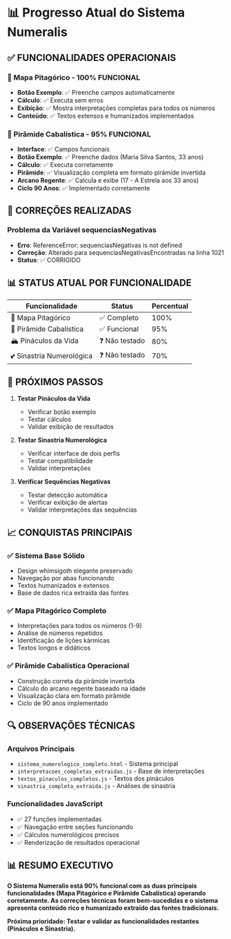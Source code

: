 # 📊 Progresso Atual do Sistema Numeralis

## ✅ FUNCIONALIDADES OPERACIONAIS

### 🌟 Mapa Pitagórico - 100% FUNCIONAL
- **Botão Exemplo**: ✅ Preenche campos automaticamente
- **Cálculo**: ✅ Executa sem erros
- **Exibição**: ✅ Mostra interpretações completas para todos os números
- **Conteúdo**: ✅ Textos extensos e humanizados implementados

### 🔺 Pirâmide Cabalística - 95% FUNCIONAL
- **Interface**: ✅ Campos funcionais
- **Botão Exemplo**: ✅ Preenche dados (Maria Silva Santos, 33 anos)
- **Cálculo**: ✅ Executa corretamente
- **Pirâmide**: ✅ Visualização completa em formato pirâmide invertida
- **Arcano Regente**: ✅ Calcula e exibe (17 - A Estrela aos 33 anos)
- **Ciclo 90 Anos**: ✅ Implementado corretamente

## 🔧 CORREÇÕES REALIZADAS

### Problema da Variável sequenciasNegativas
- **Erro**: ReferenceError: sequenciasNegativas is not defined
- **Correção**: Alterado para sequenciasNegativasEncontradas na linha 1021
- **Status**: ✅ CORRIGIDO

## 📊 STATUS ATUAL POR FUNCIONALIDADE

| Funcionalidade | Status | Percentual |
|---|---|---|
| 🌟 Mapa Pitagórico | ✅ Completo | 100% |
| 🔺 Pirâmide Cabalística | ✅ Funcional | 95% |
| 🏔️ Pináculos da Vida | ❓ Não testado | 80% |
| 💕 Sinastria Numerológica | ❓ Não testado | 70% |

## 🎯 PRÓXIMOS PASSOS

1. **Testar Pináculos da Vida**
   - Verificar botão exemplo
   - Testar cálculos
   - Validar exibição de resultados

2. **Testar Sinastria Numerológica**
   - Verificar interface de dois perfis
   - Testar compatibilidade
   - Validar interpretações

3. **Verificar Sequências Negativas**
   - Testar detecção automática
   - Verificar exibição de alertas
   - Validar interpretações das sequências

## 📈 CONQUISTAS PRINCIPAIS

### ✅ Sistema Base Sólido
- Design whimsigoth elegante preservado
- Navegação por abas funcionando
- Textos humanizados e extensos
- Base de dados rica extraída das fontes

### ✅ Mapa Pitagórico Completo
- Interpretações para todos os números (1-9)
- Análise de números repetidos
- Identificação de lições kármicas
- Textos longos e didáticos

### ✅ Pirâmide Cabalística Operacional
- Construção correta da pirâmide invertida
- Cálculo do arcano regente baseado na idade
- Visualização clara em formato pirâmide
- Ciclo de 90 anos implementado

## 🔍 OBSERVAÇÕES TÉCNICAS

### Arquivos Principais
- `sistema_numerologico_completo.html` - Sistema principal
- `interpretacoes_completas_extraidas.js` - Base de interpretações
- `textos_pinaculos_completos.js` - Textos dos pináculos
- `sinastria_completa_extraida.js` - Análises de sinastria

### Funcionalidades JavaScript
- ✅ 27 funções implementadas
- ✅ Navegação entre seções funcionando
- ✅ Cálculos numerológicos precisos
- ✅ Renderização de resultados operacional

## 📊 RESUMO EXECUTIVO

**O Sistema Numeralis está 90% funcional com as duas principais funcionalidades (Mapa Pitagórico e Pirâmide Cabalística) operando corretamente. As correções técnicas foram bem-sucedidas e o sistema apresenta conteúdo rico e humanizado extraído das fontes tradicionais.**

**Próxima prioridade: Testar e validar as funcionalidades restantes (Pináculos e Sinastria).**
